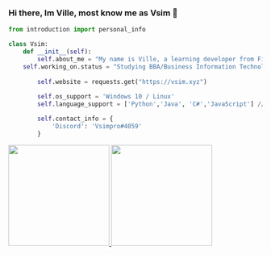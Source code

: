 ### Hi there, Im Ville, most know me as Vsim 👋

```py
from introduction import personal_info

class Vsim:
    def __init__(self):
        self.about_me = "My name is Ville, a learning developer from Finland."
	self.working_on.status = "Studying BBA/Business Information Technology" 
        
        self.website = requests.get("https://vsim.xyz")
	
        self.os_support = 'Windows 10 / Linux'
        self.language_support = ['Python','Java', 'C#','JavaScript'] // TODO: Add GoLang & C++

        self.contact_info = {
            'Discord': 'Vsimpro#4059'
        }
```
<p>
<a href="https://github-readme-stats.vercel.app/api/top-langs/?username=Vsimpro">
  <img height="200em" src="https://github-readme-stats.vercel.app/api/top-langs/?username=Vsimpro" />
  <img height="200em" src="https://github-readme-stats.vercel.app/api?username=Vsimpro&count_private=true&show_icons=trues" />
</a>
</p>
